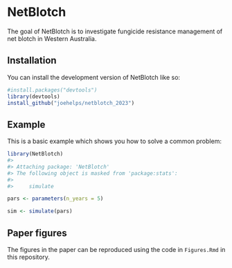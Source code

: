 
<!-- README.md is generated from README.Rmd. Please edit that file -->

# NetBlotch

<!-- badges: start -->
<!-- badges: end -->

The goal of NetBlotch is to investigate fungicide resistance management
of net blotch in Western Australia.

## Installation

You can install the development version of NetBlotch like so:

``` r
#install.packages("devtools")
library(devtools)
install_github("joehelps/netblotch_2023")
```

## Example

This is a basic example which shows you how to solve a common problem:

``` r
library(NetBlotch)
#> 
#> Attaching package: 'NetBlotch'
#> The following object is masked from 'package:stats':
#> 
#>     simulate

pars <- parameters(n_years = 5)

sim <- simulate(pars)
```

## Paper figures

The figures in the paper can be reproduced using the code in
`Figures.Rmd` in this repository.
